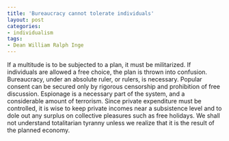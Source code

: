 ```yaml
---
title: 'Bureaucracy cannot tolerate individuals'
layout: post
categories:
- individualism
tags:
- Dean William Ralph Inge
---
```


If a multitude is to be subjected to a plan, it must be militarized. If individuals are allowed a free choice, the plan is thrown into confusion. Bureaucracy, under an absolute ruler, or rulers, is necessary. Popular consent can be secured only by rigorous censorship and prohibition of free discussion. Espionage is a necessary part of the system, and a considerable amount of terrorism. Since private expenditure must be controlled, it is wise to keep private incomes near a subsistence level and to dole out any surplus on collective pleasures such as free holidays. We shall not understand totalitarian tyranny unless we realize that it is the result of the planned economy.